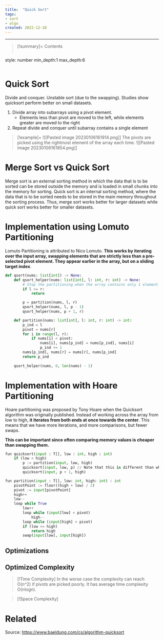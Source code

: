 ```yaml
---
title:  "Quick Sort"
tags:
- sort
- algo
created: 2022-12-10
---
```

---


>[!summary]+ Contents
>```toc
style: number
min_depth:1
max_depth:6 
>```

# Quick Sort
Divide and conquer. Unstable sort (due to the swapping). Studies show quicksort perform better on small datasets.

1. Divide array into subarrays using a pivot element.
	- Elements less than pivot are moved to the left, while elements greater are moved to the right
2. Repeat divide and conquer until subarray contains a single element


> [!example]+ 
> ![[Pasted image 20230106161914.png]]
> The pivots are picked using the rightmost element of the array each time.
> ![[Pasted image 20230106161854.png]]
> 

# Merge Sort vs Quick Sort
Merge sort is an external sorting method in which the data that is to be sorted can be stored outside the memory and is loaded in small chunks into the memory for sorting. Quick sort is an internal sorting method, where the data that is to be sorted needs to be stored in the main memory throughout the sorting process. Thus, merge sort works better for larger datasets while quick sort works better for smaller datasets.
# Implementation using Lomuto Partitioning
Lomuto Partitioning is attributed to Nico Lomuto. **This works by iterating over the input array, swapping elements that are strictly less than a pre-selected pivot element. They appear earlier in the array, but on a sliding target index**.
```python
def qsort(nums: list[int]) -> None:
    def qsort_helper(nums: list[int], l: int, r: int) -> None:
	    # Stop the partitioning when the array contains only 1 element
        if l >= r: 
	        return

        p = partition(nums, l, r)
        qsort_helper(nums, l, p - 1)
        qsort_helper(nums, p + 1, r)

    def partition(nums: list[int], l: int, r: int) -> int:
        p_ind = l
        pivot = nums[r]
        for i in range(l, r):
            if nums[i] < pivot: 
                nums[i], nums[p_ind] = nums[p_ind], nums[i]
                p_ind += 1
        nums[p_ind], nums[r] = nums[r], nums[p_ind]
        return p_ind
        
    qsort_helper(nums, 0, len(nums) - 1)
```

# Implementation with Hoare Partitioning
Hoare partitioning was proposed by Tony Hoare when the Quicksort algorithm was originally published. Instead of working across the array from low to high, **it iterates from both ends at once towards the center**. This means that we have more iterations, and more comparisons, but fewer swaps.

**This can be important since often comparing memory values is cheaper than swapping them.**
```python
fun quicksort(input : T[], low : int, high : int) 
    if (low < high) 
        p := partition(input, low, high) 
        quicksort(input, low, p) // Note that this is different than when using Lomuto
        quicksort(input, p + 1, high)

fun partition(input : T[], low: int, high: int) : int
    pivotPoint := floor((high + low) / 2)
    pivot := input[pivotPoint]
    high++
    low-- 
    loop while True
        low++
        loop while (input[low] < pivot)
            high--
        loop while (input[high] > pivot)
        if (low >= high)
            return high
        swap(input[low], input[high])
```


## Optimizations

## Optimized Complexity

>[!Time Complexity]
>In the worse case the complexity can reach O(n^2) if pivots are picked poorly. It has average time complexity O(nlogn).

>[!Space Complexity]



# Related
Source: https://www.baeldung.com/cs/algorithm-quicksort